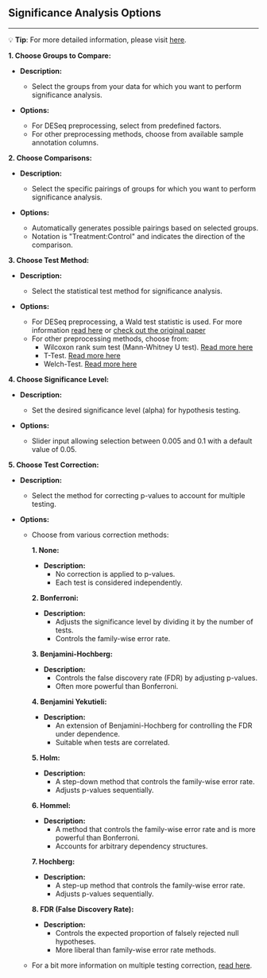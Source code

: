 ## Significance Analysis Options

***
💡 **Tip**: For more detailed information, please visit <a href="https://icb-dcm.github.io/cOmicsArt/interface-details/05-significance-analysis.html#main-panel-" target="_blank">here</a>.

**1. Choose Groups to Compare:**

- **Description:**
  - Select the groups from your data for which you want to perform significance analysis.

- **Options:**
  - For DESeq preprocessing, select from predefined factors.
  - For other preprocessing methods, choose from available sample annotation columns.

**2. Choose Comparisons:**

- **Description:**
  - Select the specific pairings of groups for which you want to perform significance analysis.

- **Options:**
  - Automatically generates possible pairings based on selected groups.
  - Notation is "Treatment:Control" and indicates the direction of the comparison.

**3. Choose Test Method:**

- **Description:**
  - Select the statistical test method for significance analysis.

- **Options:**
  - For DESeq preprocessing, a Wald test statistic is used. For more information [read 
    here](https://en.wikipedia.org/wiki/Wald_test) or [check out the original paper](http://www.jstor.org/stable/1990256)
  - For other preprocessing methods, choose from:
    - Wilcoxon rank sum test (Mann-Whitney U test). [Read more here](https://en.wikipedia.org/wiki/Mann–Whitney_U_test)
    - T-Test. [Read more here](https://en.wikipedia.org/wiki/Student%27s_t-test)
    - Welch-Test. [Read more here](https://en.wikipedia.org/wiki/Welch%27s_t-test)

**4. Choose Significance Level:**

- **Description:**
  - Set the desired significance level (alpha) for hypothesis testing.

- **Options:**
  - Slider input allowing selection between 0.005 and 0.1 with a default value of 0.05.

**5. Choose Test Correction:**

- **Description:**
  - Select the method for correcting p-values to account for multiple testing.

- **Options:**
  - Choose from various correction methods:

    **1. None:**
    
    - **Description:**
      - No correction is applied to p-values.
      - Each test is considered independently.
    
    **2. Bonferroni:**
    
    - **Description:**
      - Adjusts the significance level by dividing it by the number of tests.
      - Controls the family-wise error rate.
    
    **3. Benjamini-Hochberg:**
    
    - **Description:**
      - Controls the false discovery rate (FDR) by adjusting p-values.
      - Often more powerful than Bonferroni.
    
    **4. Benjamini Yekutieli:**
    
    - **Description:**
      - An extension of Benjamini-Hochberg for controlling the FDR under dependence.
      - Suitable when tests are correlated.
    
    **5. Holm:**
    
    - **Description:**
      - A step-down method that controls the family-wise error rate.
      - Adjusts p-values sequentially.
    
    **6. Hommel:**
    
    - **Description:**
      - A method that controls the family-wise error rate and is more powerful than Bonferroni.
      - Accounts for arbitrary dependency structures.
    
    **7. Hochberg:**
    
    - **Description:**
      - A step-up method that controls the family-wise error rate.
      - Adjusts p-values sequentially.
    
    **8. FDR (False Discovery Rate):**
    
    - **Description:**
      - Controls the expected proportion of falsely rejected null hypotheses.
      - More liberal than family-wise error rate methods.

  - For a bit more information on multiple testing correction, [read here](https://en.wikipedia.org/wiki/Multiple_comparisons_problem).

